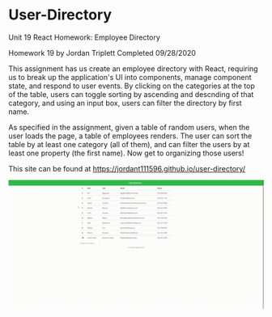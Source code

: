 # User-Directory
Unit 19 React Homework: Employee Directory

Homework 19 by Jordan Triplett
Completed 09/28/2020

This assignment has us create an employee directory with React, requiring us to break up the application's UI into components, manage component state, and respond to user events. By clicking on the categories at the top of the table, users can toggle sorting by ascending and descnding of that category, and using an input box, users can filter the directory by first name.

As specified in the assignment, given a table of random users, when the user loads the page, a table of employees renders. The user can sort the table by at least one category (all of them), and can filter the users by at least one property (the first name). Now get to organizing those users!

This site can be found at https://jordant111596.github.io/user-directory/

![Image of User Directory](assets/img/User-Directory-Demo.gif?raw=true "User Directory")